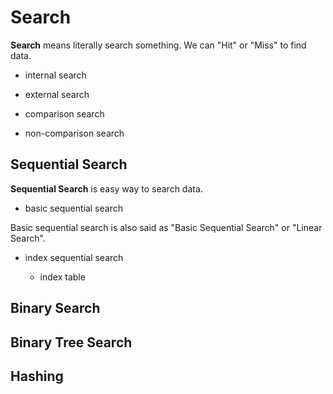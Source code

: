 # Search

**Search** means literally search something. We can "Hit" or "Miss" to find data.

- internal search

- external search

- comparison search

- non-comparison search

## Sequential Search

**Sequential Search** is easy way to search data.

- basic sequential search

Basic sequential search is also said as "Basic Sequential Search" or "Linear Search".

- index sequential search

	- index table

## Binary Search

## Binary Tree Search

## Hashing